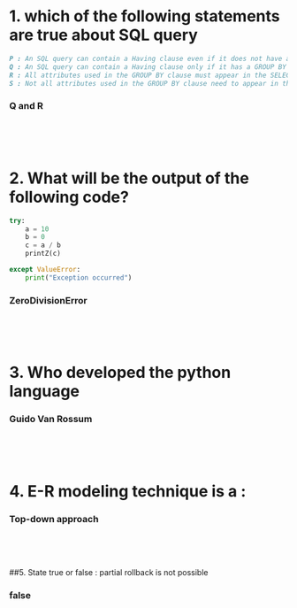 # 1. which of the following statements are true about SQL query

```md
P : An SQL query can contain a Having clause even if it does not have a GROUP BY clause
Q : An SQL query can contain a Having clause only if it has a GROUP BY clause
R : All attributes used in the GROUP BY clause must appear in the SELECT clause
S : Not all attributes used in the GROUP BY clause need to appear in the SELECT clause
```

### Q and R

&nbsp;

&nbsp;

# 2. What will be the output of the following code?

```py
try:
    a = 10
    b = 0
    c = a / b
    printZ(c)

except ValueError:
    print("Exception occurred")
```

### ZeroDivisionError

&nbsp;

&nbsp;

# 3. Who developed the python language

### Guido Van Rossum

&nbsp;

&nbsp;

# 4. E-R modeling technique is a :

### Top-down approach

&nbsp;

&nbsp;

##5. State true or false : partial rollback is not possible

### false
